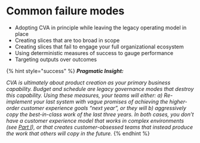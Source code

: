# Common failure modes

* Adopting CVA in principle while leaving the legacy operating model in place
* Creating slices that are too broad in scope
* Creating slices that fail to engage your full organizational ecosystem
* Using deterministic measures of success to gauge performance
* Targeting outputs over outcomes



{% hint style="success" %}
_**Pragmatic Insight:**_

_CVA is ultimately about product creation as your primary business capability. Budget and schedule are legacy governance modes that destroy this capability. Using these measures, your teams will either: a\) Re-implement your last system with vague promises of achieving the higher-order customer experience goals “next year”, or they will b\) aggressively copy the best-in-class work of the last three years. In both cases, you don’t have a customer experience model that works in complex environments \(see_ [_Part I_](../../why-digital-transformation-is-important/introduction.md)_\), or that creates customer-obsessed teams that instead produce the work that others will copy in the future._
{% endhint %}

